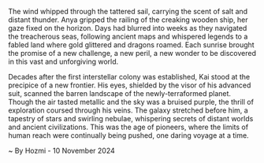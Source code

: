 
The wind whipped through the tattered sail, carrying the scent of salt and distant thunder.  Anya gripped the railing of the creaking wooden ship, her gaze fixed on the horizon.  Days had blurred into weeks as they navigated the treacherous seas, following ancient maps and whispered legends to a fabled land where gold glittered and dragons roamed.  Each sunrise brought the promise of a new challenge, a new peril, a new wonder to be discovered in this vast and unforgiving world.

Decades after the first interstellar colony was established, Kai stood at the precipice of a new frontier.  His eyes, shielded by the visor of his advanced suit, scanned the barren landscape of the newly-terraformed planet.  Though the air tasted metallic and the sky was a bruised purple, the thrill of exploration coursed through his veins.  The galaxy stretched before him, a tapestry of stars and swirling nebulae, whispering secrets of distant worlds and ancient civilizations.  This was the age of pioneers, where the limits of human reach were continually being pushed, one daring voyage at a time. 

~ By Hozmi - 10 November 2024
